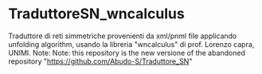 # TraduttoreSN_wncalculus
Traduttore di reti simmetriche provenienti da xml/pnml file applicando unfolding algorithm, usando la libreria "wncalculus" di prof. Lorenzo capra, UNIMI.
Note: Note: this repository is the new versione of the abandoned repository "https://github.com/Abudo-S/Traduttore_SN"
